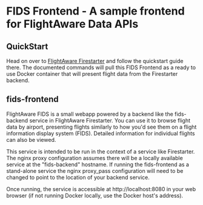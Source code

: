 # FIDS Frontend - A sample frontend for FlightAware Data APIs

## QuickStart
Head on over to [FlightAware Firestarter](https://github.com/flightaware/firestarter) and follow the quickstart guide there. The documented commands will pull this FIDS Frontend as a ready to use Docker container that will present flight data from the Firestarter backend.

## fids-frontend
FlightAware FIDS is a small webapp powered by a backend like the fids-backend service in FlightAware Firestarter. You can use it to browse flight data by airport, presenting flights similarly to how you'd see them on a flight information display system (FIDS). Detailed information for individual flights can also be viewed.

This service is intended to be run in the context of a service like Firestarter. The nginx proxy configuration assumes there will be a locally available service at the "fids-backend" hostname. If running the fids-frontend as a stand-alone service the nginx proxy_pass configuration will need to be changed to point to the location of your backend service.

Once running, the service is accessible at http://localhost:8080 in your web browser (if not running Docker locally, use the Docker host's address).